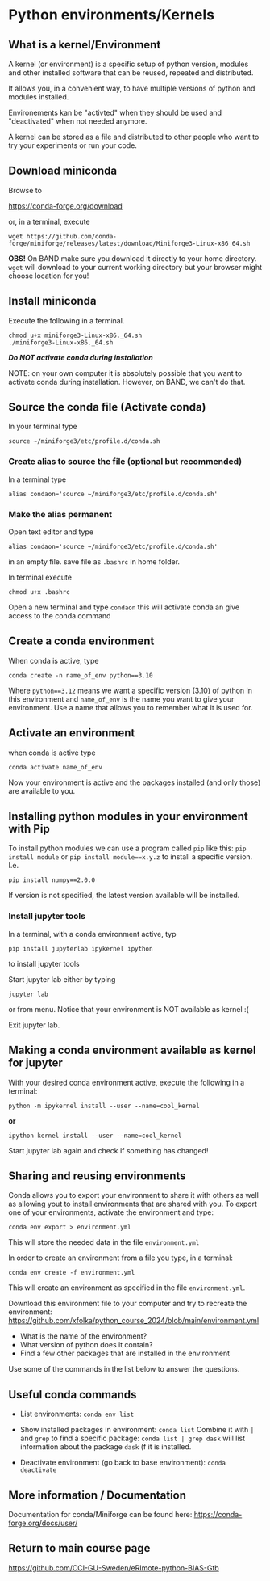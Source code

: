 # Python environments/Kernels

## What is a kernel/Environment
A kernel (or environment) is a specific setup of python version, modules and other installed software that can be reused, repeated and distributed.

It allows you, in a convenient way, to have multiple versions of python and modules installed.

Environements kan be "activted" when they should be used and "deactivated" when not needed anymore.

A kernel can be stored as a file and distributed to other people who want to try your experiments or run your code.


## Download miniconda
Browse to

https://conda-forge.org/download
<!-- @import "[TOC]" {cmd="toc" depthFrom=1 depthTo=6 orderedList=false} -->

or, in a terminal, execute

```wget https://github.com/conda-forge/miniforge/releases/latest/download/Miniforge3-Linux-x86_64.sh```

**OBS!** On BAND make sure you download it directly to your home directory. ```wget``` will download to your current working directory but your browser might choose location for you!


## Install miniconda
Execute the following in a terminal.

```
chmod u+x miniforge3-Linux-x86._64.sh
./miniforge3-Linux-x86._64.sh
```

**_Do NOT activate conda during installation_**

NOTE: on your own computer it is absolutely possible that you want to activate conda during installation. However, on BAND, we can't do that.

## Source the conda file (Activate conda)

In your terminal type
```
source ~/miniforge3/etc/profile.d/conda.sh 
```

### Create alias to source the file (optional but recommended)

In a terminal type
```
alias condaon='source ~/miniforge3/etc/profile.d/conda.sh'
```

### Make the alias permanent
Open text editor and type
```
alias condaon='source ~/miniforge3/etc/profile.d/conda.sh'
```

in an empty file. save file as ```.bashrc``` in home folder.

In terminal execute
```
chmod u+x .bashrc
```
Open a new terminal and type
```condaon```
this will activate conda an give access to the conda command

## Create a conda environment

When conda is active, type 
```
conda create -n name_of_env python==3.10
```
Where ```python==3.12``` means we want a specific version (3.10) of python in this environment
and ```name_of_env``` is the name you want to give your environment.
Use a name that allows you to remember what it is used for.

## Activate an environment
when conda is active type
```
conda activate name_of_env
```

Now your environment is active and the packages installed (and only those) are available to you.


## Installing python modules in your environment with Pip
To install python modules we can use a program called ```pip``` like this:
```pip install module``` or ```pip install module==x.y.z``` to install a specific version. I.e.
```
pip install numpy==2.0.0
```
If version is not specified, the latest version available will be installed.

### Install jupyter tools
In a terminal, with a conda environment active, typ
```
pip install jupyterlab ipykernel ipython
```
to install jupyter tools

Start jupyter lab either by typing
```
jupyter lab
```
or from menu. Notice that your environment is NOT available as kernel :(

Exit jupyter lab.

## Making a conda environment available as kernel for jupyter

With your desired conda environment active, execute the following in a terminal:
```
python -m ipykernel install --user --name=cool_kernel
```
**or**
```
ipython kernel install --user --name=cool_kernel
```

Start jupyter lab again and check if something has changed!


## Sharing and reusing environments
Conda allows you to export your environment to share it with others as well as allowing yout to install environments that are shared with you.
To export one of your environments, activate the environment and type:
```
conda env export > environment.yml
```
This will store the needed data in the file ```environment.yml```

In order to create an environment from a file you type, in a terminal:
```
conda env create -f environment.yml
``` 
This will create an environment as specified in the file ```environment.yml```.

Download this environment file to your computer and try to recreate the environment:
https://github.com/xfolka/python_course_2024/blob/main/environment.yml

* What is the name of the environment?
* What version of python does it contain?
* Find a few other packages that are installed in the environment

Use some of the commands in the list below to answer the questions.

## Useful conda commands
* List environments: ```conda env list```

* Show installed packages in environment: ```conda list``` Combine it with ```|``` and ```grep``` to find a specific package: ```conda list | grep dask``` will list information about the package ```dask``` (f it is installed.

* Deactivate environment (go back to base environment): ```conda deactivate``` 



## More information / Documentation
Documentation for conda/Miniforge can be found here:
https://conda-forge.org/docs/user/


## Return to main course page
https://github.com/CCI-GU-Sweden/eRImote-python-BIAS-Gtb


